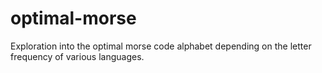 # optimal-morse
 Exploration into the optimal morse code alphabet depending on the letter frequency of various languages.
